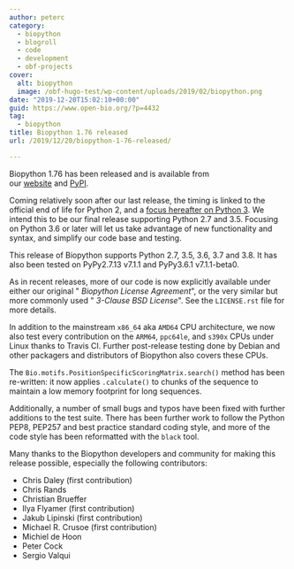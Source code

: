 ```yaml
---
author: peterc
category:
  - biopython
  - blogroll
  - code
  - development
  - obf-projects
cover:
  alt: biopython
  image: /obf-hugo-test/wp-content/uploads/2019/02/biopython.png
date: "2019-12-20T15:02:10+00:00"
guid: https://www.open-bio.org/?p=4432
tag:
  - biopython
title: Biopython 1.76 released
url: /2019/12/20/biopython-1-76-released/

---
```

Biopython 1.76 has been released and is available from our [website](https://biopython.org/wiki/Download) and [PyPI](https://pypi.python.org/pypi/biopython/1.76).

Coming relatively soon after our last release, the timing is linked to the official end of life for Python 2, and a [focus hereafter on Python 3](https://python3statement.org/). We intend this to be our final release supporting Python 2.7 and 3.5. Focusing on Python 3.6 or later will let us take advantage of new functionality and syntax, and simplify our code base and testing.

This release of Biopython supports Python 2.7, 3.5, 3.6, 3.7 and 3.8. It has also been tested on PyPy2.7.13 v7.1.1 and PyPy3.6.1 v7.1.1-beta0.

As in recent releases, more of our code is now explicitly available under either our original " _Biopython License Agreement_", or the very similar but more commonly used " _3-Clause BSD License_". See the `LICENSE.rst` file for more details.

In addition to the mainstream `x86_64` aka `AMD64` CPU architecture, we now also test every contribution on the `ARM64`, `ppc64le`, and `s390x` CPUs under Linux thanks to Travis CI. Further post-release testing done by Debian and other packagers and distributors of Biopython also covers these CPUs.

The `Bio.motifs.PositionSpecificScoringMatrix.search()` method has been re-written: it now applies `.calculate()` to chunks of the sequence to maintain a low memory footprint for long sequences.

Additionally, a number of small bugs and typos have been fixed with further additions to the test suite. There has been further work to follow the Python PEP8, PEP257 and best practice standard coding style, and more of the code style has been reformatted with the `black` tool.

Many thanks to the Biopython developers and community for making this release possible, especially the following contributors:

- Chris Daley (first contribution)
- Chris Rands
- Christian Brueffer
- Ilya Flyamer (first contribution)
- Jakub Lipinski (first contribution)
- Michael R. Crusoe (first contribution)
- Michiel de Hoon
- Peter Cock
- Sergio Valqui

